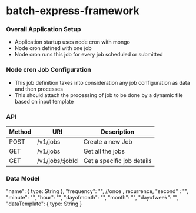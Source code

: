 # batch-express-framework
### Overall Application Setup
* Application startup uses node cron with mongo
* Node cron defined with one job
* Node cron runs this job for every job scheduled or submitted

### Node cron Job Configuration
* This job definition takes into consideration any job configuration as data and then processes
* This should attach the processing of job to be done by a dynamic file based on input template

### API 
Method | URI | Description
------ | --- | -----------
POST | /v1/jobs | Create a new Job
GET | /v1/jobs | Get all the jobs
GET | /v1/jobs/:jobId | Get a specific job details

### Data Model 
 "name": { type: String },
 "frequency": "", //once , recurrence,
 "second" : "",
 "minute": "",
 "hour": "",
 "dayofmonth": "",
 "month": "",
 "dayofweek": "",
 "dataTemplate": { type: String }
